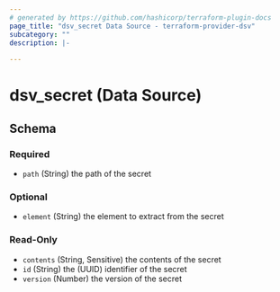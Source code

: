 ```yaml
---
# generated by https://github.com/hashicorp/terraform-plugin-docs
page_title: "dsv_secret Data Source - terraform-provider-dsv"
subcategory: ""
description: |-
  
---
```


# dsv_secret (Data Source)





<!-- schema generated by tfplugindocs -->
## Schema

### Required

- `path` (String) the path of the secret

### Optional

- `element` (String) the element to extract from the secret

### Read-Only

- `contents` (String, Sensitive) the contents of the secret
- `id` (String) the (UUID) identifier of the secret
- `version` (Number) the version of the secret


